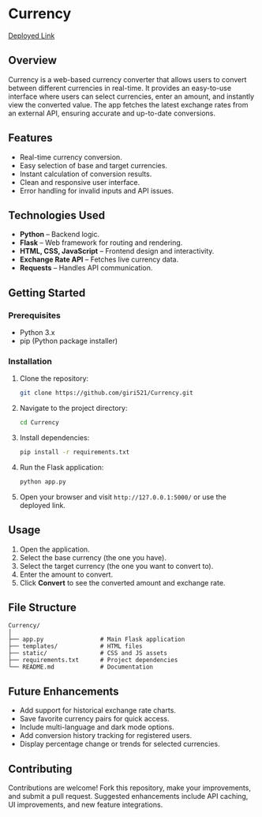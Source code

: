 # Currency

[Deployed Link](https://currency-2-23fd.onrender.com/)

## Overview

Currency is a web-based currency converter that allows users to convert between different currencies in real-time. It provides an easy-to-use interface where users can select currencies, enter an amount, and instantly view the converted value. The app fetches the latest exchange rates from an external API, ensuring accurate and up-to-date conversions.

## Features

* Real-time currency conversion.
* Easy selection of base and target currencies.
* Instant calculation of conversion results.
* Clean and responsive user interface.
* Error handling for invalid inputs and API issues.

## Technologies Used

* **Python** – Backend logic.
* **Flask** – Web framework for routing and rendering.
* **HTML, CSS, JavaScript** – Frontend design and interactivity.
* **Exchange Rate API** – Fetches live currency data.
* **Requests** – Handles API communication.

## Getting Started

### Prerequisites

* Python 3.x
* pip (Python package installer)

### Installation

1. Clone the repository:

   ```bash
   git clone https://github.com/giri521/Currency.git
   ```
2. Navigate to the project directory:

   ```bash
   cd Currency
   ```
3. Install dependencies:

   ```bash
   pip install -r requirements.txt
   ```
4. Run the Flask application:

   ```bash
   python app.py
   ```
5. Open your browser and visit `http://127.0.0.1:5000/` or use the deployed link.

## Usage

1. Open the application.
2. Select the base currency (the one you have).
3. Select the target currency (the one you want to convert to).
4. Enter the amount to convert.
5. Click **Convert** to see the converted amount and exchange rate.

## File Structure

```
Currency/
│
├── app.py                # Main Flask application
├── templates/            # HTML files
├── static/               # CSS and JS assets
├── requirements.txt      # Project dependencies
└── README.md             # Documentation
```

## Future Enhancements

* Add support for historical exchange rate charts.
* Save favorite currency pairs for quick access.
* Include multi-language and dark mode options.
* Add conversion history tracking for registered users.
* Display percentage change or trends for selected currencies.

## Contributing

Contributions are welcome! Fork this repository, make your improvements, and submit a pull request. Suggested enhancements include API caching, UI improvements, and new feature integrations.

